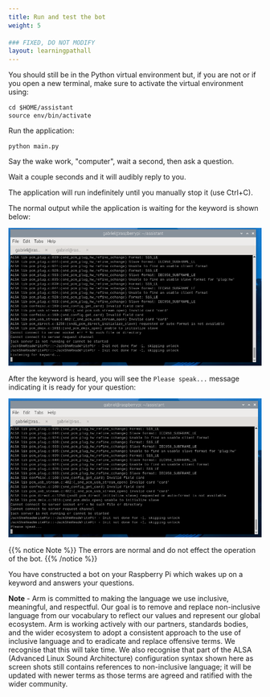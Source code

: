 ```yaml
---
title: Run and test the bot
weight: 5

### FIXED, DO NOT MODIFY
layout: learningpathall
---
```


You should still be in the Python virtual environment but, if you are not or if you open a new terminal, make sure to activate the virtual environment using: 

```console
cd $HOME/assistant
source env/bin/activate
```

Run the application:

```console
python main.py
```

Say the wake work, "computer", wait a second, then ask a question. 

Wait a couple seconds and it will audibly reply to you.

The application will run indefinitely until you manually stop it (use Ctrl+C). 

The normal output while the application is waiting for the keyword is shown below: 

![the terminal, waiting for keyword](./terminal1.png)

After the keyword is heard, you will see the `Please speak...` message indicating it is ready for your question: 

![the terminal, listening for you to speak after hearing the keyword](./terminal2.png)

{{% notice Note %}}
The errors are normal and do not effect the operation of the bot. 
{{% /notice %}}

You have constructed a bot on your Raspberry Pi which wakes up on a keyword and answers your questions. 

**Note** - Arm is committed to making the language we use inclusive, meaningful, and respectful. Our goal is to remove and replace non-inclusive language from our vocabulary to reflect our values and represent our global ecosystem. Arm is working actively with our partners, standards bodies, and the wider ecosystem to adopt a consistent approach to the use of inclusive language and to eradicate and replace offensive terms. We recognise that this will take time. We also recognise that part of the ALSA (Advanced Linux Sound Architecture) configuration syntax shown here as screen shots still contains references to non-inclusive language; it will be updated with newer terms as those terms are agreed and ratified with the wider community.

